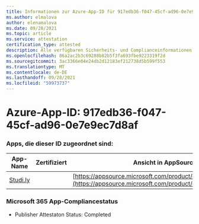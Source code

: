 ```yaml
---
title: Informationen zur Azure-App-ID für 917edb36-f047-45cf-ad96-0e7e9ec7d8af
ms.author: elmalova
author: elenamalova
ms.date: 09/28/2021
ms.topic: article
ms.service: attestation
certification_type: attested
description: Alle verfügbaren Sicherheits- und Complianceinformationen für 917edb36-f047-45cf-ad96-0e7e9ec7d8af.
ms.openlocfilehash: 86a2ac2b3c69288b82b5f3fa693fbe9223319f2d
ms.sourcegitcommit: 3ac3366e04e24db2d12183ef212738d5b599f553
ms.translationtype: MT
ms.contentlocale: de-DE
ms.lasthandoff: 09/28/2021
ms.locfileid: "59973737"
---
```

# <a name="azure-app-id-917edb36-f047-45cf-ad96-0e7e9ec7d8af"></a>Azure-App-ID: 917edb36-f047-45cf-ad96-0e7e9ec7d8af


### <a name="apps-associated-with-this-id"></a>Apps, die dieser ID zugeordnet sind:
| **App-Name** | **Zertifiziert** | **Ansicht in AppSource** |
|--------------|---------------|-----------------------|
| [Studi.ly](https://docs.microsoft.com/microsoft-365-app-certification/forward/WA200001668) |  | [https://appsource.microsoft.com/product/office/WA200001668](https://appsource.microsoft.com/product/office/WA200001668) |

### <a name="microsoft-365-app-compliance-status"></a>Microsoft 365 App-Compliancestatus
- Publisher Attestaton Status: Completed
